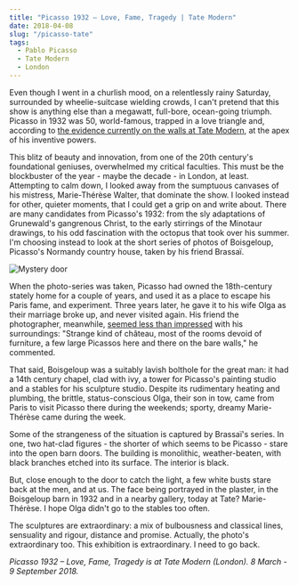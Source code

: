 ```yaml
---
title: "Picasso 1932 – Love, Fame, Tragedy | Tate Modern"
date: 2018-04-08
slug: "/picasso-tate"
tags:
  - Pablo Picasso
  - Tate Modern
  - London
---
```


Even though I went in a churlish mood, on a relentlessly rainy Saturday, surrounded by wheelie-suitcase wielding crowds, I can't pretend that this show is anything else than a megawatt, full-bore, ocean-going triumph. Picasso in 1932 was 50, world-famous, trapped in a love triangle and, according to [the evidence currently on the walls at Tate Modern](http://www.tate.org.uk/whats-on/tate-modern/exhibition/ey-exhibition-picasso-1932-love-fame-tragedy), at the apex of his inventive powers.

This blitz of beauty and innovation, from one of the 20th century's foundational geniuses, overwhelmed my critical faculties. This must be the blockbuster of the year - maybe the decade - in London, at least.
Attempting to calm down, I looked away from the sumptuous canvases of his mistress, Marie-Thérèse Walter, that dominate the show. I looked instead for other, quieter moments, that I could get a grip on and write about. There are many candidates from Picasso's 1932: from the sly adaptations of Grunewald's gangrenous Christ, to the early stirrings of the Minotaur drawings, to his odd fascination with the octopus that took over his summer. I'm choosing instead to look at the short series of photos of Boisgeloup, Picasso's Normandy country house, taken by his friend Brassaï.

![Mystery door](/picasso-tate.jpg)

When the photo-series was taken, Picasso had owned the 18th-century stately home for a couple of years, and used it as a place to escape his Paris fame, and experiment. Three years later, he gave it to his wife Olga as their marriage broke up, and never visited again. His friend the photographer, meanwhile, [seemed less than impressed](http://judithbenhamouhuet.com/report/picasso-a-visit-to-his-secret-studio-in-the-company-of-bernard-picasso/) with his surroundings: "Strange kind of château, most of the rooms devoid of furniture, a few large Picassos here and there on the bare walls," he commented.

That said, Boisgeloup was a suitably lavish bolthole for the great man: it had a 14th century chapel, clad with ivy, a tower for Picasso's painting studio and a stables for his sculpture studio. Despite its rudimentary heating and plumbing, the brittle, status-conscious Olga, their son in tow, came from Paris to visit Picasso there during the weekends; sporty, dreamy Marie-Thérèse came during the week.

Some of the strangeness of the situation is captured by Brassaï's series. In one, two hat-clad figures - the shorter of which seems to be Picasso - stare into the open barn doors. The building is monolithic, weather-beaten, with black branches etched into its surface. The interior is black.

But, close enough to the door to catch the light, a few white busts stare back at the men, and at us. The face being portrayed in the plaster, in the Boisgeloup barn in 1932 and in a nearby gallery, today at Tate? Marie-Thérèse. I hope Olga didn't go to the stables too often.

The sculptures are extraordinary: a mix of bulbousness and classical lines, sensuality and rigour, distance and promise. Actually, the photo's extraordinary too. This exhibition is extraordinary. I need to go back.

*Picasso 1932 – Love, Fame, Tragedy is at Tate Modern (London). 8 March - 9 September 2018.*
